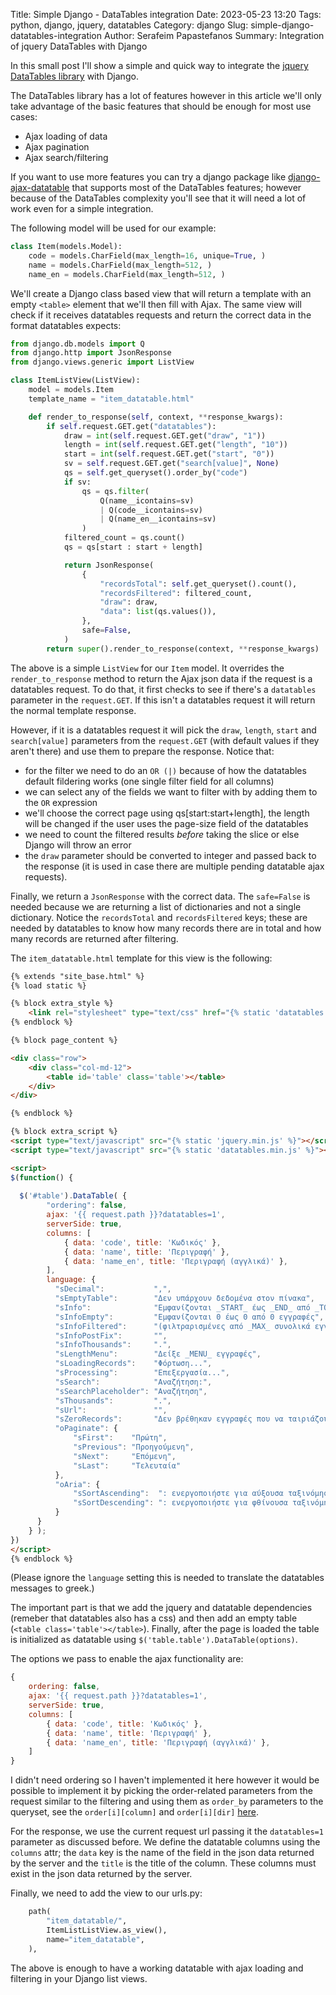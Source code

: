 Title: Simple Django - DataTables integration
Date: 2023-05-23 13:20
Tags: python, django, jquery, datatables
Category: django
Slug: simple-django-datatables-integration
Author: Serafeim Papastefanos
Summary: Integration of jquery DataTables with Django 

In this small post I'll show a simple and quick way to integrate 
the [jquery DataTables library](https://datatables.net/) with Django.

The DataTables library has a lot of features however in this article we'll only
take advantage of the basic features that should be enough for most use cases:

* Ajax loading of data
* Ajax pagination
* Ajax search/filtering

If you want to use more features you can try a django package like
[django-ajax-datatable](https://github.com/morlandi/django-ajax-datatable) that 
supports most of the DataTables features; however because of the DataTables complexity you'll see that it will need a lot of work even for a simple integration.

The following model will be used for our example:

```python
class Item(models.Model):
    code = models.CharField(max_length=16, unique=True, )
    name = models.CharField(max_length=512, )
    name_en = models.CharField(max_length=512, )
```

We'll create a Django class based view that will return a template with an empty `<table>` element that we'll then fill with Ajax. The same view will check if it receives datatables requests and return the correct data in the format datatables expects:

```python
from django.db.models import Q
from django.http import JsonResponse
from django.views.generic import ListView

class ItemListView(ListView):
    model = models.Item
    template_name = "item_datatable.html"

    def render_to_response(self, context, **response_kwargs):
        if self.request.GET.get("datatables"):
            draw = int(self.request.GET.get("draw", "1"))
            length = int(self.request.GET.get("length", "10"))
            start = int(self.request.GET.get("start", "0"))
            sv = self.request.GET.get("search[value]", None)
            qs = self.get_queryset().order_by("code")
            if sv:
                qs = qs.filter(
                    Q(name__icontains=sv)
                    | Q(code__icontains=sv)
                    | Q(name_en__icontains=sv)
                )
            filtered_count = qs.count()
            qs = qs[start : start + length]

            return JsonResponse(
                {
                    "recordsTotal": self.get_queryset().count(),
                    "recordsFiltered": filtered_count,
                    "draw": draw,
                    "data": list(qs.values()),
                },
                safe=False,
            )
        return super().render_to_response(context, **response_kwargs)
```

The above is a simple `ListView` for our `Item` model. It overrides the `render_to_response` method to return the Ajax json data if the request is a datatables request. To do that, it first checks to see if there's a `datatables` parameter in the `request.GET`. If this isn't a datatables request it will return the normal template response.

However, if it is a datatables request it will pick the 
`draw`, 
`length`, `start` and `search[value]` parameters from the `request.GET` (with default values if they aren't there) and use them to prepare the response. Notice that:

* for the filter we need to do an `OR (|)` because of how the datatables default fildering works (one single filter field for all columns)
* we can select any of the fields we want to filter with by adding them to the `OR` expression
* we'll choose the correct page using qs[start:start+length], the length will be changed if the user uses the page-size field of the datatables
* we need to count the filtered results *before* taking the slice or else Django will throw an error
* the `draw` parameter should be converted to integer and passed back to the response (it is used in case there are multiple pending datatable ajax requests).

Finally, we return a `JsonResponse` with the correct data. The `safe=False` is needed because we are returning a list of dictionaries and not a single dictionary. Notice the `recordsTotal` and `recordsFiltered` keys; these are needed by datatables to know how many records there are in total and how many records are returned after filtering.

The `item_datatable.html` template for this view is the following: 

```html
{% extends "site_base.html" %}
{% load static %}

{% block extra_style %}
    <link rel="stylesheet" type="text/css" href="{% static 'datatables.min.css' %}"/>
{% endblock %}

{% block page_content %}

<div class="row">
    <div class="col-md-12">
        <table id='table' class='table'></table>
    </div>
</div>

{% endblock %}

{% block extra_script %}
<script type="text/javascript" src="{% static 'jquery.min.js' %}"></script>
<script type="text/javascript" src="{% static 'datatables.min.js' %}"></script>

<script>
$(function() {
  
  $('#table').DataTable( {
        "ordering": false,
        ajax: '{{ request.path }}?datatables=1',
        serverSide: true,
        columns: [
            { data: 'code', title: 'Κωδικός' },
            { data: 'name', title: 'Περιγραφή' },
            { data: 'name_en', title: 'Περιγραφή (αγγλικά)' },
        ],
        language: {
          "sDecimal":           ",",
          "sEmptyTable":        "Δεν υπάρχουν δεδομένα στον πίνακα",
          "sInfo":              "Εμφανίζονται _START_ έως _END_ από _TOTAL_ εγγραφές",
          "sInfoEmpty":         "Εμφανίζονται 0 έως 0 από 0 εγγραφές",
          "sInfoFiltered":      "(φιλτραρισμένες από _MAX_ συνολικά εγγραφές)",
          "sInfoPostFix":       "",
          "sInfoThousands":     ".",
          "sLengthMenu":        "Δείξε _MENU_ εγγραφές",
          "sLoadingRecords":    "Φόρτωση...",
          "sProcessing":        "Επεξεργασία...",
          "sSearch":            "Αναζήτηση:",
          "sSearchPlaceholder": "Αναζήτηση",
          "sThousands":         ".",
          "sUrl":               "",
          "sZeroRecords":       "Δεν βρέθηκαν εγγραφές που να ταιριάζουν",
          "oPaginate": {
              "sFirst":    "Πρώτη",
              "sPrevious": "Προηγούμενη",
              "sNext":     "Επόμενη",
              "sLast":     "Τελευταία"
          },
          "oAria": {
              "sSortAscending":  ": ενεργοποιήστε για αύξουσα ταξινόμηση της στήλης",
              "sSortDescending": ": ενεργοποιήστε για φθίνουσα ταξινόμηση της στήλης"
          }
      }
    } );
})
</script>
{% endblock %}
```

(Please ignore the `language` setting this is needed to translate the datatables messages to greek.)

The important part is that we add the jquery and datatable dependencies (remeber that datatables also has a css) and then add an empty table (`<table class='table'></table>`). Finally, after the page is loaded the table is initialized as datatable using
`$('table.table').DataTable(options)`.

The options we pass to enable the ajax functionality are:

```js
{
    ordering: false,
    ajax: '{{ request.path }}?datatables=1',
    serverSide: true,
    columns: [
        { data: 'code', title: 'Κωδικός' },
        { data: 'name', title: 'Περιγραφή' },
        { data: 'name_en', title: 'Περιγραφή (αγγλικά)' },
    ]
}
```

I didn't need ordering so I haven't implemented it here however it would be possible to implement it by picking the order-related parameters from the request similar to the filtering and using them as `order_by` parameters to the queryset, see the `order[i][column]` and `order[i][dir]` [here](https://datatables.net/manual/server-side).

For the response, we use the current request url passing it the `datatables=1` parameter as discussed before. We define the datatable columns using the `columns` attr; the `data` key is the name of the field in the json data returned by the server and the `title` is the title of the column. These columns must exist in the json data returned by the server.

Finally, we need to add the view to our urls.py:

```python
    path(
        "item_datatable/",
        ItemListListView.as_view(),
        name="item_datatable",
    ),
```

The above is enough to have a working datatable with ajax loading and filtering in your Django list views.